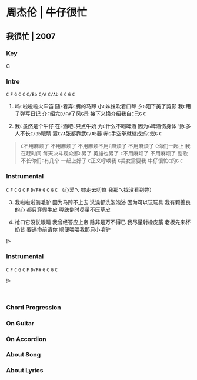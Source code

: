 # 周杰伦 | 牛仔很忙
## 我很忙 | 2007


### Key
C
&nbsp;

### Intro
`C` `F` `G` `C`
`C` `C/Bb` `C/A` `C/Ab` `G` `C`   `G` `C`


1. 呜`C`啦啦啦火车笛 随`F`着奔`C`腾的马蹄
小`C`妹妹吹着口琴 夕`G`阳下美了剪影
我`C`用子弹写日记 介`F`绍完`D/F#`了风`G`景
接下来换介绍我自`C`己`G` `C`

2. 我`C`虽然是个牛仔 在`F`酒吧`C`只点牛奶
为`C`什么不喝啤酒 因为`G`啤酒伤身体
很`C`多人不长`C/Bb`眼睛 嚣`C/A`张都靠武`C/Ab`器
赤`G`手空拳就缩成蚂`C`蚁`G` `C`

> `C`不用麻烦了 不用麻烦了 不用麻烦不用`F`麻烦了 不用麻烦了
> `C`你们一起上 我在赶时间 每天决斗观众都`G`累了 英雄也累了
> `C`不用麻烦了 不用麻烦了 副歌不长你们`F`有几个 一起上好了
> `C`正义呼唤我 `G`美女需要我 牛仔很忙`C`的`G` `C`

### Instrumental
`C` `F` `C` `G`
`C` `F` `D/F#` `G` `C`   `G` `C`
（心爱ㄟ 妳走去叨位 我那ㄟ拢没看到妳）

3. 我啦啦啦骑毛驴 因为马跨不上去
洗澡都洗泡泡浴 因为可以玩玩具
我有颗善良的心 都只穿假牛皮
喔跌倒时尽量不压草皮

4. 枪口它没长眼睛 我曾经答应上帝
除非是万不得已 我尽量射橡皮筋
老板先来杯奶昔 要逃命前请你
顺便喂喂我那只小毛驴

!>

### Instrumental
`C` `F` `C` `G`
`C` `F` `D/F#` `G` `C`   `G` `C`

!>





&nbsp;&nbsp;

### Chord Progression


### On Guitar


### On Accordion


### About Song

### About Lyrics


